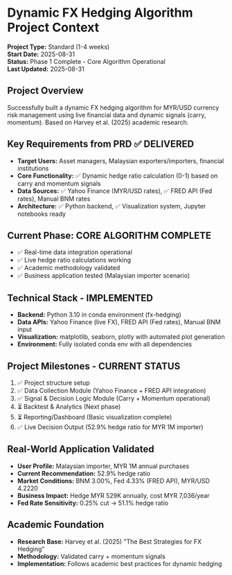 # Dynamic FX Hedging Algorithm Project Context

**Project Type:** Standard (1-4 weeks)  
**Start Date:** 2025-08-31  
**Status:** Phase 1 Complete - Core Algorithm Operational  
**Last Updated:** 2025-08-31

## Project Overview
Successfully built a dynamic FX hedging algorithm for MYR/USD currency risk management using live financial data and dynamic signals (carry, momentum). Based on Harvey et al. (2025) academic research.

## Key Requirements from PRD ✅ DELIVERED
- **Target Users:** Asset managers, Malaysian exporters/importers, financial institutions
- **Core Functionality:** ✅ Dynamic hedge ratio calculation (0-1) based on carry and momentum signals
- **Data Sources:** ✅ Yahoo Finance (MYR/USD rates), ✅ FRED API (Fed rates), Manual BNM rates
- **Architecture:** ✅ Python backend, ✅ Visualization system, Jupyter notebooks ready

## Current Phase: CORE ALGORITHM COMPLETE
- ✅ Real-time data integration operational
- ✅ Live hedge ratio calculations working
- ✅ Academic methodology validated
- ✅ Business application tested (Malaysian importer scenario)

## Technical Stack - IMPLEMENTED
- **Backend:** Python 3.10 in conda environment (fx-hedging)
- **Data APIs:** Yahoo Finance (live FX), FRED API (Fed rates), Manual BNM input
- **Visualization:** matplotlib, seaborn, plotly with automated plot generation
- **Environment:** Fully isolated conda env with all dependencies

## Project Milestones - CURRENT STATUS
1. ✅ Project structure setup
2. ✅ Data Collection Module (Yahoo Finance + FRED API integration)
3. ✅ Signal & Decision Logic Module (Carry + Momentum operational)
4. ⏳ Backtest & Analytics (Next phase)
5. ⏳ Reporting/Dashboard (Basic visualization complete)
6. ✅ Live Decision Output (52.9% hedge ratio for MYR 1M importer)

## Real-World Application Validated
- **User Profile:** Malaysian importer, MYR 1M annual purchases
- **Current Recommendation:** 52.9% hedge ratio
- **Market Conditions:** BNM 3.00%, Fed 4.33% (FRED API), MYR/USD 4.2220
- **Business Impact:** Hedge MYR 529K annually, cost MYR 7,036/year
- **Fed Rate Sensitivity:** 0.25% cut → 51.1% hedge ratio

## Academic Foundation
- **Research Base:** Harvey et al. (2025) "The Best Strategies for FX Hedging"
- **Methodology:** Validated carry + momentum signals
- **Implementation:** Follows academic best practices for dynamic hedging